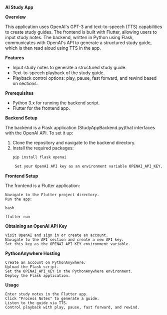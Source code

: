 **AI Study App**

**Overview**

This application uses OpenAI's GPT-3 and text-to-speech (TTS) capabilities to create study guides. The frontend is built with Flutter, allowing users to input study notes. The backend, written in Python using Flask, communicates with OpenAI's API to generate a structured study guide, which is then read aloud using TTS in the app.

**Features**

- Input study notes to generate a structured study guide.
- Text-to-speech playback of the study guide.
- Playback control options: play, pause, fast forward, and rewind based on sections.

**Prerequisites**

- Python 3.x for running the backend script.
- Flutter for the frontend app.
 
**Backend Setup**

The backend is a Flask application (StudyAppBackend.py)that interfaces with the OpenAI API. To set it up:

1. Clone the repository and navigate to the backend directory.
2. Install the required packages:
   ```bash
   pip install flask openai

	Set your OpenAI API key as an environment variable OPENAI_API_KEY.

**Frontend Setup**

The frontend is a Flutter application:

	Navigate to the Flutter project directory.
	Run the app:

	bash

	flutter run

**Obtaining an OpenAI API Key**

	Visit OpenAI and sign in or create an account.
	Navigate to the API section and create a new API key.
	Set this key as the OPENAI_API_KEY environment variable.

**PythonAnywhere Hosting**

	Create an account on PythonAnywhere.
	Upload the Flask script.
	Set the OPENAI_API_KEY in the PythonAnywhere environment.
	Deploy the Flask application.

**Usage**

	Enter study notes in the Flutter app.
	Click "Process Notes" to generate a guide.
	Listen to the guide via TTS.
	Control playback with play, pause, fast forward, and rewind.


